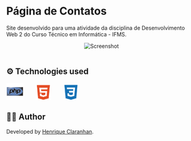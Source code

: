 # Página de Contatos
Site desenvolvido para uma atividade da disciplina de Desenvolvimento Web 2 do Curso Técnico em Informática - IFMS.

<div align="center">
  <img src="https://user-images.githubusercontent.com/58452863/130693051-0dd5da9f-f50b-468f-8b96-ba4b78e40168.png" alt="Screenshot">
</div>

<br>

## :gear: Technologies used
<div>
    <img height="45" src="https://raw.githubusercontent.com/devicons/devicon/master/icons/php/php-original.svg">
    &ensp;&nbsp;&emsp;
    <img height="40" src="https://raw.githubusercontent.com/devicons/devicon/master/icons/html5/html5-plain.svg">
    &ensp;&nbsp;&emsp;
    <img height="40" src="https://raw.githubusercontent.com/devicons/devicon/master/icons/css3/css3-plain.svg">
</div>

## 👨‍💻 Author
Developed by <a href="https://github.com/henriqueclaranhan">Henrique Claranhan</a>.
